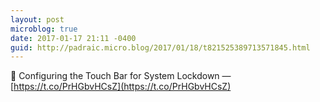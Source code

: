```yaml
---
layout: post
microblog: true
date: 2017-01-17 21:11 -0400
guid: http://padraic.micro.blog/2017/01/18/t821525389713571845.html
---
```

🔗 Configuring the Touch Bar for System Lockdown — [https://t.co/PrHGbvHCsZ](https://t.co/PrHGbvHCsZ)
